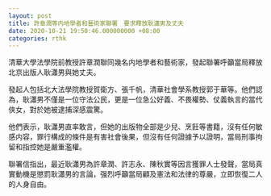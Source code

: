 ```yaml
---
layout: post
title: 許章潤等内地學者和藝術家聯署　要求釋放耿瀟男及丈夫
date: 2020-10-21 19:50:46.000000000 +08:00
categories: rthk
---
```


清華大學法學院前教授許章潤聯同幾名内地學者和藝術家，發起聯署呼籲當局釋放北京出版人耿瀟男與她丈夫。

發起人包括北大法學院教授賀衛方、張千帆，清華社會學系教授郭于華等。他們認為，耿瀟男不僅是一位守法公民，更是一位急公好義、不畏權勢、仗義執言的當代俠女，對於她被逮捕深感震驚。

他們表示，耿瀟男直率敢言，但她的出版物全部是少兒、烹飪等書籍，沒有任何敏感内容，罪行構成的條件是有害社會後果，但沒有任何證據予以證明，當局刑事拘留和指控她是嚴重濫權。

聯署信指出，最近耿瀟男為許章潤、許志永、陳秋實等因言獲罪人士發聲，當局真實動機是懲罰耿瀟男的言論，强烈呼籲當局顧及憲法和法律的尊嚴，立即恢復二人的人身自由。

